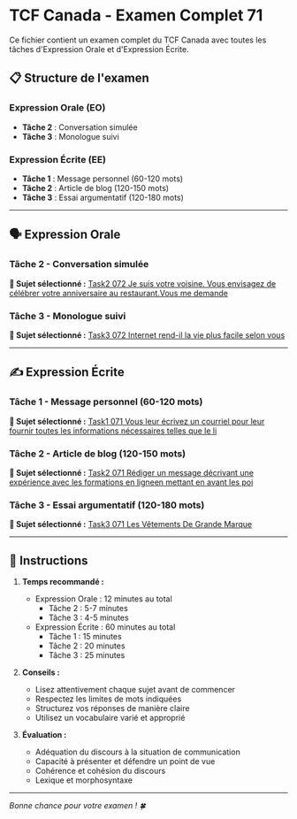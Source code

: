 # TCF Canada - Examen Complet 71

Ce fichier contient un examen complet du TCF Canada avec toutes les tâches d'Expression Orale et d'Expression Écrite.

## 📋 Structure de l'examen

### Expression Orale (EO)
- **Tâche 2** : Conversation simulée
- **Tâche 3** : Monologue suivi

### Expression Écrite (EE)  
- **Tâche 1** : Message personnel (60-120 mots)
- **Tâche 2** : Article de blog (120-150 mots)
- **Tâche 3** : Essai argumentatif (120-180 mots)

---

## 🗣️ Expression Orale

### Tâche 2 - Conversation simulée

**📄 Sujet sélectionné :** [Task2 072 Je suis votre voisine. Vous envisagez de célébrer votre anniversaire au restaurant.Vous me demande](tcf_canada/eo/task2/task2_072_Je_suis_votre_voisine._Vous_envisagez_de_célébrer_votre_anniversaire_au_restaurant.Vous_me_demande.md)

### Tâche 3 - Monologue suivi

**📄 Sujet sélectionné :** [Task3 072 Internet rend-il la vie plus facile selon vous](tcf_canada/eo/task3/task3_072_Internet_rend-il_la_vie_plus_facile_selon_vous.md)

---

## ✍️ Expression Écrite

### Tâche 1 - Message personnel (60-120 mots)

**📄 Sujet sélectionné :** [Task1 071 Vous leur écrivez un courriel pour leur fournir toutes les informations nécessaires telles que le li](tcf_canada/ee/task1/task1_071_Vous_leur_écrivez_un_courriel_pour_leur_fournir_toutes_les_informations_nécessaires_telles_que_le_li.md)

### Tâche 2 - Article de blog (120-150 mots)

**📄 Sujet sélectionné :** [Task2 071 Rédiger un message décrivant une expérience avec les formations en ligneen mettant en avant les poi](tcf_canada/ee/task2/task2_071_Rédiger_un_message_décrivant_une_expérience_avec_les_formations_en_ligneen_mettant_en_avant_les_poi.md)

### Tâche 3 - Essai argumentatif (120-180 mots)

**📄 Sujet sélectionné :** [Task3 071 Les Vêtements De Grande Marque](tcf_canada/ee/task3/task3_071_Les_Vêtements_De_Grande_Marque.md)

---

## 📝 Instructions

1. **Temps recommandé :**
   - Expression Orale : 12 minutes au total
     - Tâche 2 : 5-7 minutes
     - Tâche 3 : 4-5 minutes
   - Expression Écrite : 60 minutes au total
     - Tâche 1 : 15 minutes
     - Tâche 2 : 20 minutes  
     - Tâche 3 : 25 minutes

2. **Conseils :**
   - Lisez attentivement chaque sujet avant de commencer
   - Respectez les limites de mots indiquées
   - Structurez vos réponses de manière claire
   - Utilisez un vocabulaire varié et approprié

3. **Évaluation :**
   - Adéquation du discours à la situation de communication
   - Capacité à présenter et défendre un point de vue
   - Cohérence et cohésion du discours
   - Lexique et morphosyntaxe

---

*Bonne chance pour votre examen ! 🍀*
